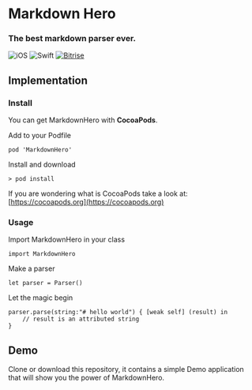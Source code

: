 # Markdown Hero
### The best markdown parser ever.

![iOS](https://img.shields.io/badge/iOS-9.0%2B-blue.svg)
![Swift](https://img.shields.io/badge/Swift-4.2-blue.svg)
[![Bitrise](https://app.bitrise.io/app/f50f3a6c0fff456c/status.svg?token=QR7AvYJSN5zhEH1qAwxXVA&branch=master)](https://app.bitrise.io/app/f50f3a6c0fff456c)

## Implementation

### Install

You can get MarkdownHero with **CocoaPods**.

Add to your Podfile

```
pod 'MarkdownHero'
```

Install and download

```
> pod install
```

If you are wondering what is CocoaPods take a look at: [https://cocoapods.org](https://cocoapods.org)

### Usage

Import MarkdownHero in your class

```
import MarkdownHero
```

Make a parser
```
let parser = Parser()
```

Let the magic begin

```
parser.parse(string:"# hello world") { [weak self] (result) in
    // result is an attributed string
}
```

## Demo

Clone or download this repository, it contains a simple Demo application that will show you the power of MarkdownHero.
